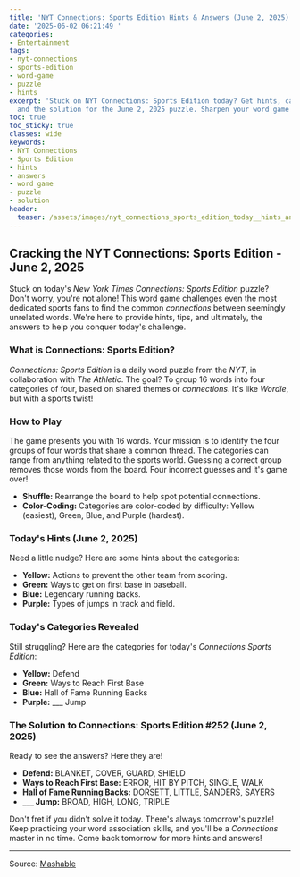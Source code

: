 ```yaml
---
title: 'NYT Connections: Sports Edition Hints & Answers (June 2, 2025)'
date: '2025-06-02 06:21:49 '
categories:
- Entertainment
tags:
- nyt-connections
- sports-edition
- word-game
- puzzle
- hints
excerpt: 'Stuck on NYT Connections: Sports Edition today? Get hints, category clues,
  and the solution for the June 2, 2025 puzzle. Sharpen your word game skills!'
toc: true
toc_sticky: true
classes: wide
keywords:
- NYT Connections
- Sports Edition
- hints
- answers
- word game
- puzzle
- solution
header:
  teaser: /assets/images/nyt_connections_sports_edition_today__hints_and_an_20250602062148.jpg
---
```


## Cracking the NYT Connections: Sports Edition - June 2, 2025

Stuck on today's *New York Times Connections: Sports Edition* puzzle? Don't worry, you're not alone! This word game challenges even the most dedicated sports fans to find the common *connections* between seemingly unrelated words. We're here to provide hints, tips, and ultimately, the answers to help you conquer today's challenge.

### What is Connections: Sports Edition?

*Connections: Sports Edition* is a daily word puzzle from the *NYT*, in collaboration with *The Athletic*. The goal? To group 16 words into four categories of four, based on shared themes or *connections*. It's like *Wordle*, but with a sports twist!

### How to Play

The game presents you with 16 words. Your mission is to identify the four groups of four words that share a common thread. The categories can range from anything related to the sports world. Guessing a correct group removes those words from the board. Four incorrect guesses and it's game over!

*   **Shuffle:** Rearrange the board to help spot potential connections.
*   **Color-Coding:** Categories are color-coded by difficulty: Yellow (easiest), Green, Blue, and Purple (hardest).

### Today's Hints (June 2, 2025)

Need a little nudge? Here are some hints about the categories:

*   **Yellow:** Actions to prevent the other team from scoring.
*   **Green:** Ways to get on first base in baseball.
*   **Blue:** Legendary running backs.
*   **Purple:** Types of jumps in track and field.

### Today's Categories Revealed

Still struggling? Here are the categories for today's *Connections Sports Edition*:

*   **Yellow:** Defend
*   **Green:** Ways to Reach First Base
*   **Blue:** Hall of Fame Running Backs
*   **Purple:** ___ Jump

### The Solution to Connections: Sports Edition #252 (June 2, 2025)

Ready to see the answers? Here they are!

*   **Defend:** BLANKET, COVER, GUARD, SHIELD
*   **Ways to Reach First Base:** ERROR, HIT BY PITCH, SINGLE, WALK
*   **Hall of Fame Running Backs:** DORSETT, LITTLE, SANDERS, SAYERS
*   **___ Jump:** BROAD, HIGH, LONG, TRIPLE

Don't fret if you didn't solve it today. There's always tomorrow's puzzle! Keep practicing your word association skills, and you'll be a *Connections* master in no time. Come back tomorrow for more hints and answers!

---

Source: [Mashable](https://mashable.com/article/nyt-connections-sports-edition-hint-answer-today-june-2-2025)